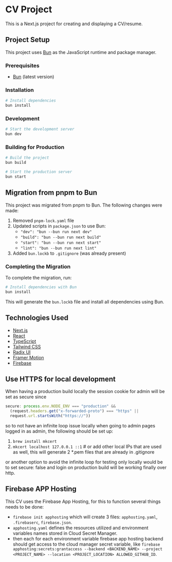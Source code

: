 # CV Project

This is a Next.js project for creating and displaying a CV/resume.

## Project Setup

This project uses [Bun](https://bun.sh/) as the JavaScript runtime and package manager.

### Prerequisites

- [Bun](https://bun.sh/) (latest version)

### Installation

```bash
# Install dependencies
bun install
```

### Development

```bash
# Start the development server
bun dev
```

### Building for Production

```bash
# Build the project
bun build

# Start the production server
bun start
```

## Migration from pnpm to Bun

This project was migrated from pnpm to Bun. The following changes were made:

1. Removed `pnpm-lock.yaml` file
2. Updated scripts in `package.json` to use Bun:
   - `"dev": "bun --bun run next dev"`
   - `"build": "bun --bun run next build"`
   - `"start": "bun --bun run next start"`
   - `"lint": "bun --bun run next lint"`
3. Added `bun.lockb` to `.gitignore` (was already present)

### Completing the Migration

To complete the migration, run:

```bash
# Install dependencies with Bun
bun install
```

This will generate the `bun.lockb` file and install all dependencies using Bun.

## Technologies Used

- [Next.js](https://nextjs.org/)
- [React](https://reactjs.org/)
- [TypeScript](https://www.typescriptlang.org/)
- [Tailwind CSS](https://tailwindcss.com/)
- [Radix UI](https://www.radix-ui.com/)
- [Framer Motion](https://www.framer.com/motion/)
- [Firebase](https://firebase.google.com/)

## Use HTTPS for local development

When having a production build locally the session cookie for admin will be set as secure since
```typescript
secure: process.env.NODE_ENV === "production" && 
  (request.headers.get("x-forwarded-proto") === "https" || 
  request.url.startsWith("https://"))
```

so to not have an infinite loop issue locally when going to admin pages logged in as admin, the following should be set up:
1. `brew install mkcert`
2. `mkcert localhost 127.0.0.1 ::1` # or add other local IPs that are used as well, this will generate 2 *.pem files that are already in .gitignore

or another option to avoid the infinite loop for testing only locally would be to set secure: false and login on production build will be working finally over http.

## Firebase APP Hosting

This CV uses the Firebase App Hosting, for this to function several things needs to be done:
- `firebase init apphosting` which will create 3 files: `apphosting.yaml`, `.firebaserc`, `firebase.json`.
- `apphosting.yaml` defines the resources utilized and environment variables names stored in Cloud Secret Manager.
- then each for each environment variable firebase app hosting backend should get access to the cloud manager secret variable, like
`firebase apphosting:secrets:grantaccess --backend <BACKEND_NAME> --project <PROJECT_NAME> --location <PROJECT_LOCATION> ALLOWED_GITHUB_ID`.
